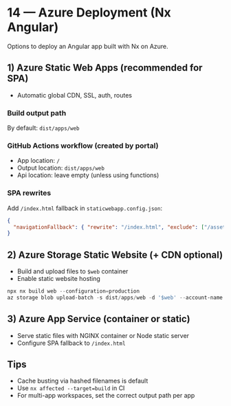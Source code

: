 # 14 — Azure Deployment (Nx Angular)

Options to deploy an Angular app built with Nx on Azure.

## 1) Azure Static Web Apps (recommended for SPA)
- Automatic global CDN, SSL, auth, routes

### Build output path
By default: `dist/apps/web`

### GitHub Actions workflow (created by portal)
- App location: `/`
- Output location: `dist/apps/web`
- Api location: leave empty (unless using functions)

### SPA rewrites
Add `/index.html` fallback in `staticwebapp.config.json`:
```json
{
  "navigationFallback": { "rewrite": "/index.html", "exclude": ["/assets/*", "/api/*"] }
}
```

## 2) Azure Storage Static Website (+ CDN optional)
- Build and upload files to `$web` container
- Enable static website hosting

```powershell
npx nx build web --configuration=production
az storage blob upload-batch -s dist/apps/web -d '$web' --account-name <account>
```

## 3) Azure App Service (container or static)
- Serve static files with NGINX container or Node static server
- Configure SPA fallback to `/index.html`

## Tips
- Cache busting via hashed filenames is default
- Use `nx affected --target=build` in CI
- For multi-app workspaces, set the correct output path per app

